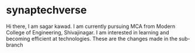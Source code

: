 # synaptechverse
Hi there, I am sagar kawad. I am currently pursuing MCA from Modern College of Engineering, Shivajinagar. I am interested in learning and becoming efficient at technologies.
These are the changes made in the sub-branch
